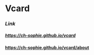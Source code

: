 # Vcard

### _Link_ 

##### https://ch-sophie.github.io/vcard 

#### https://ch-sophie.github.io/vcard/about
